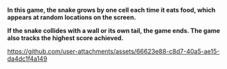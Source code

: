 **In this game, the snake grows by one cell each time it eats food, which appears at random locations on the screen.**

**If the snake collides with a wall or its own tail, the game ends. The game also tracks the highest score achieved.**


https://github.com/user-attachments/assets/66623e88-c8d7-40a5-ae15-da4dc1f4a149

